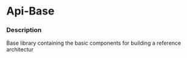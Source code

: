 Api-Base
======================

### Description
Base library containing the basic components for building a reference architectur

